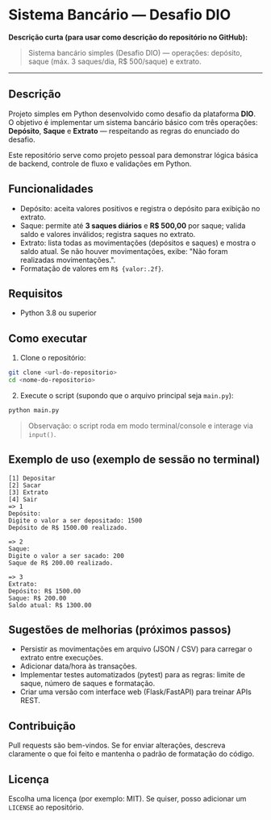 # Sistema Bancário — Desafio DIO

**Descrição curta (para usar como descrição do repositório no GitHub):**

> Sistema bancário simples (Desafio DIO) — operações: depósito, saque (máx. 3 saques/dia, R\$ 500/saque) e extrato.

---

## Descrição

Projeto simples em Python desenvolvido como desafio da plataforma **DIO**. O objetivo é implementar um sistema bancário básico com três operações: **Depósito**, **Saque** e **Extrato** — respeitando as regras do enunciado do desafio.

Este repositório serve como projeto pessoal para demonstrar lógica básica de backend, controle de fluxo e validações em Python.

## Funcionalidades

* Depósito: aceita valores positivos e registra o depósito para exibição no extrato.
* Saque: permite até **3 saques diários** e **R\$ 500,00** por saque; valida saldo e valores inválidos; registra saques no extrato.
* Extrato: lista todas as movimentações (depósitos e saques) e mostra o saldo atual. Se não houver movimentações, exibe: "Não foram realizadas movimentações.".
* Formatação de valores em `R$ {valor:.2f}`.

## Requisitos

* Python 3.8 ou superior

## Como executar

1. Clone o repositório:

```bash
git clone <url-do-repositorio>
cd <nome-do-repositorio>
```

2. Execute o script (supondo que o arquivo principal seja `main.py`):

```bash
python main.py
```

> Observação: o script roda em modo terminal/console e interage via `input()`.

## Exemplo de uso (exemplo de sessão no terminal)

```
[1] Depositar
[2] Sacar
[3] Extrato
[4] Sair
=> 1
Depósito:
Digite o valor a ser depositado: 1500
Depósito de R$ 1500.00 realizado.

=> 2
Saque:
Digite o valor a ser sacado: 200
Saque de R$ 200.00 realizado.

=> 3
Extrato:
Depósito: R$ 1500.00
Saque: R$ 200.00
Saldo atual: R$ 1300.00
```

## Sugestões de melhorias (próximos passos)

* Persistir as movimentações em arquivo (JSON / CSV) para carregar o extrato entre execuções.
* Adicionar data/hora às transações.
* Implementar testes automatizados (pytest) para as regras: limite de saque, número de saques e formatação.
* Criar uma versão com interface web (Flask/FastAPI) para treinar APIs REST.

## Contribuição

Pull requests são bem-vindos. Se for enviar alterações, descreva claramente o que foi feito e mantenha o padrão de formatação do código.

## Licença

Escolha uma licença (por exemplo: MIT). Se quiser, posso adicionar um `LICENSE` ao repositório.
